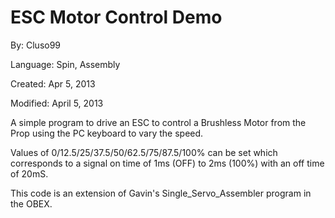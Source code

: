# ESC Motor Control Demo

By: Cluso99

Language: Spin, Assembly

Created: Apr 5, 2013

Modified: April 5, 2013

A simple program to drive an ESC to control a Brushless Motor from the Prop using the PC keyboard to vary the speed.

Values of 0/12.5/25/37.5/50/62.5/75/87.5/100% can be set which corresponds to a signal on time of 1ms (OFF) to 2ms (100%) with an off time of 20mS.

This code is an extension of Gavin's Single\_Servo\_Assembler program in the OBEX.
